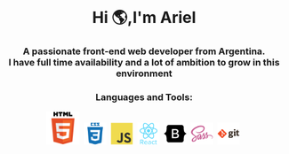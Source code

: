 <div id=" header" align="center">
    <img src="https://media.giphy.com/media/HscDLzkO8EOTmgkhQP/giphy.gif" width="200" alt="">
    <h1 align="center">Hi 🌎,I'm Ariel </h1>
    <h3 align="center">A passionate front-end web developer from Argentina.
        <br>
        I have full time availability and a lot of
        ambition to grow in this environment
    </h3>
    <div align="center">
        <h3> Languages and Tools:</h3>
        <div> <img src="https://github.com/devicons/devicon/blob/master/icons/html5/html5-original-wordmark.svg"
                title="HTML5" alt="HTML" width="60" height="60" />&nbsp; <img
                src="https://github.com/devicons/devicon/blob/master/icons/css3/css3-plain-wordmark.svg" title="CSS3"
                alt="CSS" width="40" height="40" />&nbsp; <img
                src="https://github.com/devicons/devicon/blob/master/icons/javascript/javascript-original.svg"
                title="JavaScript" alt="JavaScript" width="40" height="40" />&nbsp; <img
                src="https://github.com/devicons/devicon/blob/master/icons/react/react-original-wordmark.svg"
                title="React" alt="React" width="40" height="40" />&nbsp; <img
                src="https://github.com/devicons/devicon/blob/master/icons/bootstrap/bootstrap-plain.svg"
                title="Bootstrap" alt="Bootstrap" width="40" height="40" />&nbsp; <img
                src="https://github.com/devicons/devicon/blob/master/icons/sass/sass-original.svg" title="Sass"
                alt="Sass" width="40 height=" 40" />&nbsp; <img
                src="https://github.com/devicons/devicon/blob/master/icons/git/git-original-wordmark.svg" title="Git"
                **alt="Git" width="40" height="40" /> <img /> </div>
    </div>
</div>
